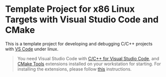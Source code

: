  
# Template Project for x86 Linux Targets with Visual Studio Code and CMake 

This is a template project for developing and debugging C/C++ projects with [VS Code](https://github.com/microsoft/vscode) under linux.
> You need Visual Studio Code with [C/C++ for Visual Studio Code](https://marketplace.visualstudio.com/items?itemName=ms-vscode.cpptools),  and [CMake Tools](https://marketplace.visualstudio.com/items?itemName=ms-vscode.cmake-tools) extensions installed on your workstation for starting. For installing the extensions, please follow [this](https://code.visualstudio.com/docs/editor/extension-gallery) instructions.

